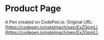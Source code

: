 # Product Page

A Pen created on CodePen.io. Original URL: [https://codepen.io/nstelmach/pen/ExZGpmL](https://codepen.io/nstelmach/pen/ExZGpmL).

